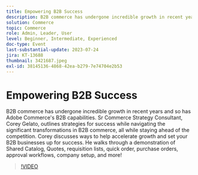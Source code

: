 ```yaml
---
title: Empowering B2B Success
description: B2B commerce has undergone incredible growth in recent years and so has Adobe Commerce's B2B capabilities. Sr Commerce Strategy Consultant, Corey Gelato, outlines strategies for success while navigating the significant transformations in B2B commerce, all while staying ahead of the competition. Corey discusses ways to help accelerate growth and set your B2B businesses up for success. He walks through a demonstration of Shared Catalog, Quotes, requisition lists, quick order, purchase orders, approval workflows, company setup, and more!
solution: Commerce
topic: Commerce
role: Admin, Leader, User
level: Beginner, Intermediate, Experienced
doc-type: Event
last-substantial-update: 2023-07-24
jira: KT-13688
thumbnail: 3421687.jpeg
exl-id: 38145136-4868-42ea-b279-7e74704e2b53
---
```

# Empowering B2B Success

B2B commerce has undergone incredible growth in recent years and so has Adobe Commerce's B2B capabilities. Sr Commerce Strategy Consultant, Corey Gelato, outlines strategies for success while navigating the significant transformations in B2B commerce, all while staying ahead of the competition. Corey discusses ways to help accelerate growth and set your B2B businesses up for success. He walks through a demonstration of Shared Catalog, Quotes, requisition lists, quick order, purchase orders, approval workflows, company setup, and more!

>[!VIDEO](https://video.tv.adobe.com/v/3421687/?learn=on)
